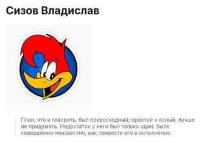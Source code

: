 # Сизов Владислав
![](/images.jpg)

> План, что и говорить, был превосходный; простой и ясный, лучше не придумать. Недостаток у него был только один: было совершенно неизвестно, как привести его в исполнение.
>
